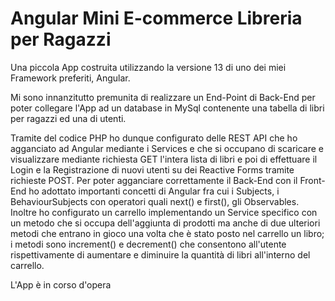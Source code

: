 # Angular Mini E-commerce Libreria per Ragazzi

Una piccola App costruita utilizzando la versione 13 di uno dei miei Framework preferiti, Angular.

Mi sono innanzitutto premunita di realizzare un End-Point di Back-End per poter collegare l'App ad un database in MySql 
contenente una tabella di libri per ragazzi ed una di utenti.

Tramite del codice PHP ho dunque configurato delle REST API che ho agganciato ad Angular mediante i Services 
e che si occupano di scaricare e visualizzare mediante richiesta GET l'intera lista di libri e poi di effettuare il Login e la Registrazione di 
nuovi utenti su dei Reactive Forms tramite richieste POST.
Per poter agganciare correttamente il Back-End con il Front-End ho adottato importanti concetti di Angular fra cui i Subjects, i BehaviourSubjects
con operatori quali next() e first(), gli Observables.
Inoltre ho configurato un carrello implementando un Service specifico con un metodo che si occupa dell'aggiunta
di prodotti ma anche di due ulteriori metodi che entrano in gioco una volta che è stato posto nel carrello un libro;
i metodi sono increment() e decrement() che consentono all'utente rispettivamente di aumentare e diminuire
la quantità di libri all'interno del carrello.

L'App è in corso d'opera
